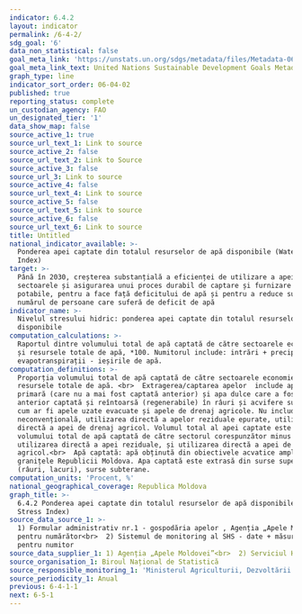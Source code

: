 ```yaml
---
indicator: 6.4.2
layout: indicator
permalink: /6-4-2/
sdg_goal: '6'
data_non_statistical: false
goal_meta_link: 'https://unstats.un.org/sdgs/metadata/files/Metadata-06-04-02.pdf'
goal_meta_link_text: United Nations Sustainable Development Goals Metadata (pdf 428kB)
graph_type: line
indicator_sort_order: 06-04-02
published: true
reporting_status: complete
un_custodian_agency: FAO
un_designated_tier: '1'
data_show_map: false
source_active_1: true
source_url_text_1: Link to source
source_active_2: false
source_url_text_2: Link to Source
source_active_3: false
source_url_3: Link to source
source_active_4: false
source_url_text_4: Link to source
source_active_5: false
source_url_text_5: Link to source
source_active_6: false
source_url_text_6: Link to source
title: Untitled
national_indicator_available: >-
  Ponderea apei captate din totalul resurselor de apă disponibile (Water Stress
  Index)
target: >-
  Până în 2030, creșterea substanțială a eficienței de utilizare a apei în toate
  sectoarele și asigurarea unui proces durabil de captare și furnizare a apei
  potabile, pentru a face față deficitului de apă și pentru a reduce substanțial
  numărul de persoane care suferă de deficit de apă
indicator_name: >-
  Nivelul stresului hidric: ponderea apei captate din totalul resurselor de apă
  disponibile
computation_calculations: >-
  Raportul dintre volumului total de apă captată de către sectoarele economiei
  și resursele totale de apă, *100. Numitorul include: intrări + precipitații -
  evapotranspirații - ieșirile de apă.
computation_definitions: >-
  Proporția volumului total de apă captată de către sectoarele economiei și
  resursele totale de apă. <br>  Extragerea/captarea apelor  include apă brută
  primară (care nu a mai fost captată anterior) și apa dulce care a fost
  anterior captată și reîntoarsă (regenerabile) în râuri și acvifere subterane,
  cum ar fi apele uzate evacuate și apele de drenaj agricole. Nu include apă
  neconvențională, utilizarea directă a apelor reziduale epurate, utilizarea
  directă a apei de drenaj agricol. Volumul total al apei captate este suma
  volumului total de apă captată de către sectorul corespunzător minus
  utilizarea directă a apei reziduale, și utilizarea directă a apei de drenaj
  agricol.<br>  Apă captată: apă obținută din obiectivele acvatice amplasate în
  granițele Republicii Moldova. Apa captată este extrasă din surse superficiale
  (râuri, lacuri), surse subterane.
computation_units: 'Procent, %'
national_geographical_coverage: Republica Moldova
graph_title: >-
  6.4.2 Ponderea apei captate din totalul resurselor de apă disponibile (Water
  Stress Index)
source_data_source_1: >-
  1) Formular administrativ nr.1 - gospodăria apelor , Agenția „Apele Moldovei”-
  pentru numărător<br>  2) Sistemul de monitoring al SHS - date + măsurări -
  pentru numitor
source_data_supplier_1: 1) Agenția „Apele Moldovei”<br>  2) Serviciul Hidrometeorologic de stat
source_organisation_1: Biroul Național de Statistică
source_responsible_monitoring_1: 'Ministerul Agriculturii, Dezvoltării Regionale și Mediului'
source_periodicity_1: Anual
previous: 6-4-1-1
next: 6-5-1
---
```

